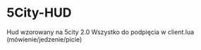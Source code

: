 # 5City-HUD
Hud wzorowany na 5city 2.0
Wszystko do podpięcia w client.lua (mówienie/jedzenie/picie)
